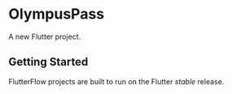 # OlympusPass

A new Flutter project.

## Getting Started

FlutterFlow projects are built to run on the Flutter _stable_ release.

